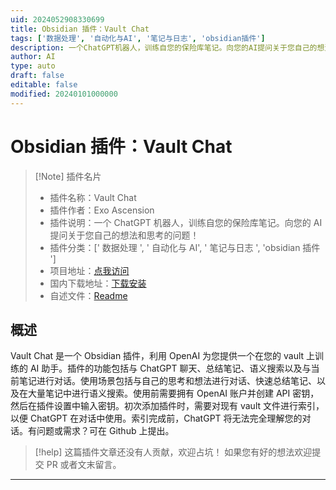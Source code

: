 ```yaml
---
uid: 2024052908330699
title: Obsidian 插件：Vault Chat
tags: ['数据处理', '自动化与AI', '笔记与日志', 'obsidian插件']
description: 一个ChatGPT机器人，训练自您的保险库笔记。向您的AI提问关于您自己的想法和思考的问题！
author: AI
type: auto
draft: false
editable: false
modified: 20240101000000
---
```


# Obsidian 插件：Vault Chat

> [!Note] 插件名片
> - 插件名称：Vault Chat
> - 插件作者：Exo Ascension
> - 插件说明：一个 ChatGPT 机器人，训练自您的保险库笔记。向您的 AI 提问关于您自己的想法和思考的问题！
> - 插件分类：[' 数据处理 ', ' 自动化与 AI', ' 笔记与日志 ', 'obsidian 插件 ']
> - 项目地址：[点我访问](https://github.com/exoascension/vault-chat)
> - 国内下载地址：[下载安装](https://pkmer.cn/products/plugin/pluginMarket/?vault-chat)
> - 自述文件：[Readme](https://ghproxy.net/https://raw.githubusercontent.com/exoascension/vault-chat/main/README.md)

## 概述

Vault Chat 是一个 Obsidian 插件，利用 OpenAI 为您提供一个在您的 vault 上训练的 AI 助手。插件的功能包括与 ChatGPT 聊天、总结笔记、语义搜索以及与当前笔记进行对话。使用场景包括与自己的思考和想法进行对话、快速总结笔记、以及在大量笔记中进行语义搜索。使用前需要拥有 OpenAI 账户并创建 API 密钥，然后在插件设置中输入密钥。初次添加插件时，需要对现有 vault 文件进行索引，以便 ChatGPT 在对话中使用。索引完成前，ChatGPT 将无法完全理解您的对话。有问题或需求？可在 Github 上提出。

> [!help]
> 这篇插件文章还没有人贡献，欢迎占坑！
> 如果您有好的想法欢迎提交 PR 或者文末留言。

---



